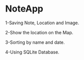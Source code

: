 # NoteApp

1-Saving Note, Location and Image.

2-Show the location on the Map.

3-Sorting by name and date.

4-Using SQLite Database.
